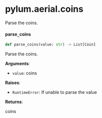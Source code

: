 <a id="pylum.aerial.coins"></a>

# pylum.aerial.coins

Parse the coins.

<a id="pylum.aerial.coins.parse_coins"></a>

#### parse`_`coins

```python
def parse_coins(value: str) -> List[Coin]
```

Parse the coins.

**Arguments**:

- `value`: coins

**Raises**:

- `RuntimeError`: If unable to parse the value

**Returns**:

coins

